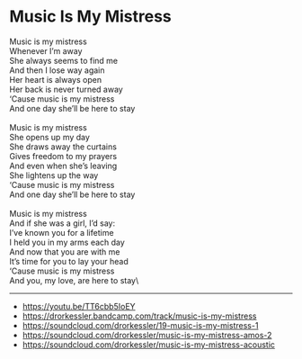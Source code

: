 # Music Is My Mistress

Music is my mistress\
Whenever I’m away\
She always seems to find me\
And then I lose way again\
Her heart is always open\
Her back is never turned away\
‘Cause music is my mistress\
And one day she’ll be here to stay\
\
Music is my mistress\
She opens up my day\
She draws away the curtains\
Gives freedom to my prayers\
And even when she’s leaving\
She lightens up the way\
‘Cause music is my mistress\
And one day she’ll be here to stay\
\
Music is my mistress\
And if she was a girl, I’d say:\
I’ve known you for a lifetime\
I held you in my arms each day\
And now that you are with me\
It’s time for you to lay your head\
‘Cause music is my mistress\
And you, my love, are here to stay\

---
- https://youtu.be/TT6cbb5IoEY
- https://drorkessler.bandcamp.com/track/music-is-my-mistress
- https://soundcloud.com/drorkessler/19-music-is-my-mistress-1
- https://soundcloud.com/drorkessler/music-is-my-mistress-amos-2
- https://soundcloud.com/drorkessler/music-is-my-mistress-acoustic
